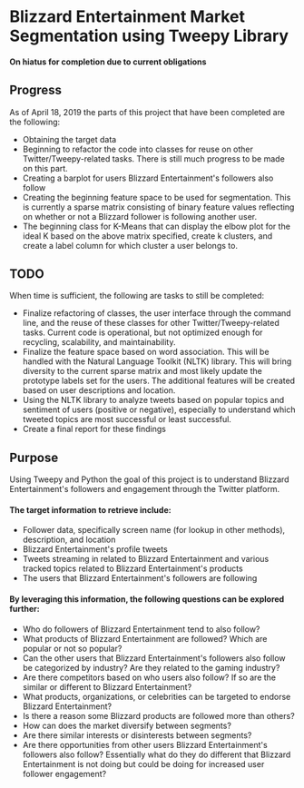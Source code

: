 # Blizzard Entertainment Market Segmentation using Tweepy Library
#### On hiatus for completion due to current obligations

## Progress
As of April 18, 2019 the parts of this project that have been completed are the following:

- Obtaining the target data
- Beginning to refactor the code into classes for reuse on other Twitter/Tweepy-related tasks. There is still much progress to be made on this part.
- Creating a barplot for users Blizzard Entertainment's followers also follow
- Creating the beginning feature space to be used for segmentation. This is currently a sparse matrix consisting of binary feature values reflecting on whether or not a Blizzard follower is following another user.
- The beginning class for K-Means that can display the elbow plot for the ideal K based on the above matrix specified, create k clusters, and create a label column for which cluster a user belongs to.

## TODO
When time is sufficient, the following are tasks to still be completed:

- Finalize refactoring of classes, the user interface through the command line, and the reuse of these classes for other Twitter/Tweepy-related tasks. Current code is operational, but not optimized enough for recycling, scalability, and maintainability.
- Finalize the feature space based on word association. This will be handled with the Natural Language Toolkit (NLTK) library. This will bring diversity to the current sparse matrix and most likely update the prototype labels set for the users. The additional features will be created based on user descriptions and location.
- Using the NLTK library to analyze tweets based on popular topics and sentiment of users (positive or negative), especially to understand which tweeted topics are most successful or least successful.
- Create a final report for these findings

## Purpose
Using Tweepy and Python the goal of this project is to understand Blizzard Entertainment's followers and engagement through the Twitter platform. 

#### The target information to retrieve include:

- Follower data, specifically screen name (for lookup in other methods), description, and location
- Blizzard Entertainment's profile tweets
- Tweets streaming in related to Blizzard Entertainment and various tracked topics related to Blizzard Entertainment's products
- The users that Blizzard Entertainment's followers are following

#### By leveraging this information, the following questions can be explored further:

- Who do followers of Blizzard Entertainment tend to also follow?
- What products of Blizzard Entertainment are followed? Which are popular or not so popular?
- Can the other users that Blizzard Entertainment's followers also follow be categorized by industry? Are they related to the gaming industry?
- Are there competitors based on who users also follow? If so are the similar or different to Blizzard Entertainment?
- What products, organizations, or celebrities can be targeted to endorse Blizzard Entertainment?
- Is there a reason some Blizzard products are followed more than others?
- How can does the market diversify between segments?
- Are there similar interests or disinterests between segments?
- Are there opportunities from other users Blizzard Entertainment's followers also follow? Essentially what do they do different that Blizzard Entertainment is not doing but could be doing for increased user follower engagement?